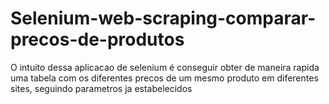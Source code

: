 # Selenium-web-scraping-comparar-precos-de-produtos
O intuito dessa aplicacao de selenium é conseguir obter de maneira rapida uma tabela com os diferentes precos de um mesmo produto em diferentes sites, seguindo parametros ja estabelecidos
